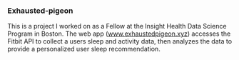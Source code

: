 ### Exhausted-pigeon
This is a project I worked on as a Fellow at the Insight Health Data Science Program in Boston. The web app (www.exhaustedpigeon.xyz) 
accesses the Fitbit API to collect a users sleep and activity data, then analyzes the data to provide a personalized user sleep recommendation. 
